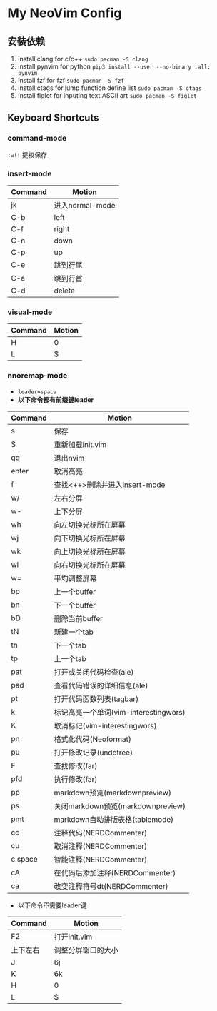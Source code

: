 # My NeoVim Config

## 安装依赖
1. install clang for c/c++ `sudo pacman -S clang`
2. install pynvim for python `pip3 install --user --no-binary :all: pynvim`
3. install fzf for fzf `sudo pacman -S fzf`
4. install ctags for jump function define list `sudo pacman -S ctags`
5. install figlet for inputing text ASCII art `sudo pacman -S figlet`

## Keyboard Shortcuts
### command-mode
`:w!!` 提权保存

### insert-mode
| Command | Motion          |
| ------- | ---             |
| jk      | 进入normal-mode |
| C-b     | left            |
| C-f     | right           |
| C-n     | down            |
| C-p     | up              |
| C-e     | 跳到行尾        |
| C-a     | 跳到行首        |
| C-d     | delete          |

### visual-mode
| Command | Motion |
| ------- | ---    |
| H       | 0      |
| L       | $      |

### nnoremap-mode
- `leader=space`
- **以下命令都有前缀键leader**

| Command | Motion                                |
| ------- | ---                                   |
| s       | 保存                                  |
| S       | 重新加载init.vim                      |
| qq      | 退出nvim                              |
| enter   | 取消高亮                              |
| f       | 查找<++>删除并进入insert-mode         |
| w/      | 左右分屏                              |
| w-      | 上下分屏                              |
| wh      | 向左切换光标所在屏幕                  |
| wj      | 向下切换光标所在屏幕                  |
| wk      | 向上切换光标所在屏幕                  |
| wl      | 向右切换光标所在屏幕                  |
| w=      | 平均调整屏幕                          |
| bp      | 上一个buffer                          |
| bn      | 下一个buffer                          |
| bD      | 删除当前buffer                        |
| tN      | 新建一个tab                           |
| tn      | 下一个tab                             |
| tp      | 上一个tab                             |
| pat     | 打开或关闭代码检查(ale)               |
| pad     | 查看代码错误的详细信息(ale)           |
| pt      | 打开代码函数列表(tagbar)              |
| k       | 标记高亮一个单词(vim-interestingwors) |
| K       | 取消标记(vim-interestingwors)         |
| pn      | 格式化代码(Neoformat)                 |
| pu      | 打开修改记录(undotree)                |
| F       | 查找修改(far)                         |
| pfd     | 执行修改(far)                         |
| pp      | markdown预览(markdownpreview)         |
| ps      | 关闭markdown预览(markdownpreview)     |
| pmt     | markdown自动排版表格(tablemode)       |
| cc      | 注释代码(NERDCommenter)               |
| cu      | 取消注释(NERDCommenter)               |
| c space | 智能注释(NERDCommenter)               |
| cA      | 在代码后添加注释(NERDCommenter)       |
| ca      | 改变注释符号dt(NERDCommenter)         |

- 以下命令不需要leader键

| Command  | Motion             |
| -------  | ---                |
| F2       | 打开init.vim       |
| 上下左右 | 调整分屏窗口的大小 |
| J        | 6j                 |
| K        | 6k                 |
| H        | 0                  |
| L        | $                  |

